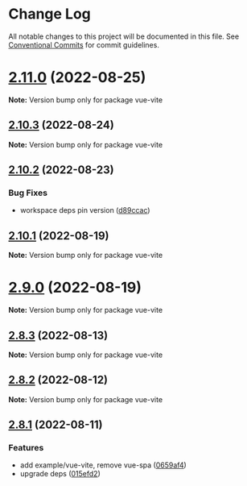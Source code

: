 # Change Log

All notable changes to this project will be documented in this file.
See [Conventional Commits](https://conventionalcommits.org) for commit guidelines.

# [2.11.0](https://github.com/ncuhome/mincu/compare/v2.10.3...v2.11.0) (2022-08-25)

**Note:** Version bump only for package vue-vite

## [2.10.3](https://github.com/ncuhome/mincu/compare/v2.10.2...v2.10.3) (2022-08-24)

**Note:** Version bump only for package vue-vite

## [2.10.2](https://github.com/ncuhome/mincu/compare/v2.10.1...v2.10.2) (2022-08-23)

### Bug Fixes

* workspace deps pin version ([d89ccac](https://github.com/ncuhome/mincu/commit/d89ccacb4085ac5d020219b202343da433743942))

## [2.10.1](https://github.com/ncuhome/mincu/compare/v2.10.0...v2.10.1) (2022-08-19)

**Note:** Version bump only for package vue-vite

# [2.9.0](https://github.com/ncuhome/mincu/compare/v2.8.3...v2.9.0) (2022-08-19)

**Note:** Version bump only for package vue-vite

## [2.8.3](https://github.com/ncuhome/mincu/compare/v2.8.2...v2.8.3) (2022-08-13)

**Note:** Version bump only for package vue-vite

## [2.8.2](https://github.com/ncuhome/mincu/compare/v2.8.1...v2.8.2) (2022-08-12)

**Note:** Version bump only for package vue-vite

## [2.8.1](https://github.com/ncuhome/mincu/compare/v2.8.0...v2.8.1) (2022-08-11)

### Features

* add example/vue-vite, remove vue-spa ([0659af4](https://github.com/ncuhome/mincu/commit/0659af48f5435a00f409383d790a72a400ab6fa6))
* upgrade deps ([015efd2](https://github.com/ncuhome/mincu/commit/015efd26a5cd4baf99d89f533c26b1df87d7b33a))

